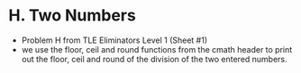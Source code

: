 # H. Two Numbers

* Problem H from TLE Eliminators Level 1 (Sheet #1)
* we use the floor, ceil and round functions from the cmath header to print out the floor, ceil and round of the division of the two entered numbers.